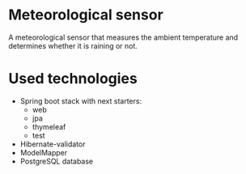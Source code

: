 # Meteorological sensor
A meteorological sensor that measures the ambient temperature and determines
whether it is raining or not.
# Used technologies
* Spring boot stack with next starters:
    * web
    * jpa
    * thymeleaf
    * test
* Hibernate-validator
* ModelMapper
* PostgreSQL database

